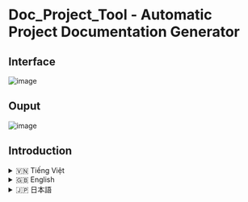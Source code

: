 # Doc_Project_Tool - Automatic Project Documentation Generator

## Interface
![image](https://github.com/user-attachments/assets/5ffbc36e-e9ed-4ed2-95c3-0aeaf7004421)

## Ouput
![image](https://github.com/user-attachments/assets/8d6b78e5-fdd1-4799-b298-067d09674266)

## Introduction
<details>
<summary>🇻🇳 Tiếng Việt</summary>

## 1. Giới thiệu

**Doc_Project_Tool** là một công cụ Python mạnh mẽ được thiết kế để tự động tạo ra tài liệu dự án một cách nhanh chóng và hiệu quả. Công cụ này quét qua cấu trúc thư mục của dự án, liệt kê các thư mục và tệp, đồng thời trích xuất nội dung của các tệp mã nguồn phổ biến (như Python, JavaScript, Java, HTML, CSS, Shell scripts, v.v.) để đưa vào tài liệu.

**Mục tiêu chính của Doc_Project_Tool là:**

- **Tiết kiệm thời gian:** Tự động hóa quá trình tạo tài liệu, loại bỏ công việc thủ công tốn thời gian.
- **Dễ sử dụng:** Giao diện người dùng đồ họa trực quan (GUI) giúp người dùng không cần có kiến thức lập trình sâu vẫn có thể sử dụng.
- **Linh hoạt:** Hỗ trợ cấu hình các thư mục và tệp loại trừ, định dạng đầu ra (TXT hoặc Markdown), giúp tùy chỉnh tài liệu theo nhu cầu.
- **Tài liệu chi tiết:** Tạo ra tài liệu rõ ràng, dễ đọc, giúp người khác nhanh chóng nắm bắt cấu trúc và nội dung dự án.

**Ai nên sử dụng Doc_Project_Tool?**

- **Lập trình viên:** Muốn nhanh chóng tạo tài liệu cho dự án cá nhân hoặc dự án nhóm để chia sẻ, lưu trữ, hoặc bàn giao.
- **Người quản lý dự án:** Cần tài liệu tổng quan về cấu trúc và các thành phần của dự án để theo dõi và quản lý dự án hiệu quả.
- **Sinh viên/Người học:**  Muốn tạo tài liệu cho các bài tập, đồ án, hoặc dự án học tập một cách chuyên nghiệp.

## 2. Tính năng

**Doc_Project_Tool** cung cấp các tính năng nổi bật sau:

- **Quét nhiều thư mục dự án:**  Hỗ trợ chọn nhiều thư mục dự án cùng lúc, cho phép tạo tài liệu cho các dự án lớn hoặc tổ hợp dự án.
- **Loại trừ thư mục con và tệp:** Cho phép người dùng chỉ định các thư mục con và tệp/phần mở rộng tệp cần loại trừ khỏi quá trình tạo tài liệu, giúp tập trung vào các thành phần quan trọng của dự án.
- **Hỗ trợ định dạng đầu ra TXT và Markdown:**
    - **TXT:** Định dạng văn bản thuần túy, dễ đọc trong mọi trình soạn thảo văn bản.
    - **Markdown (.md):** Định dạng phổ biến cho tài liệu, hỗ trợ định dạng văn bản (tiêu đề, danh sách, code block...), dễ dàng chuyển đổi sang HTML và các định dạng khác. Markdown rất thích hợp để đăng tải tài liệu lên các nền tảng như GitHub, GitLab, v.v.
- **Liệt kê cấu trúc thư mục rõ ràng:** Tài liệu được tạo ra thể hiện cấu trúc thư mục dự án một cách trực quan bằng cách sử dụng ký tự đồ họa ASCII (cho TXT) hoặc định dạng danh sách (cho Markdown), giúp dễ dàng hình dung cấu trúc dự án.
- **Trích xuất và hiển thị nội dung tệp mã nguồn:**  Đối với các tệp có phần mở rộng phổ biến như `.py`, `.js`, `.java`, `.cpp`, `.html`, `.css`, `.bat`, `.sh`, `.txt`, `.env`, công cụ sẽ trích xuất và hiển thị nội dung của chúng trong tài liệu (có syntax highlighting đơn giản bằng cách bao quanh code block bằng ```).
- **Xử lý lỗi và bỏ qua tệp/thư mục:**  Công cụ xử lý các lỗi như "Không tìm thấy tệp/thư mục" hoặc "Lỗi truy cập" một cách mềm dẻo và ghi lại thông tin về các lỗi và các tệp/thư mục bị bỏ qua trong tài liệu đầu ra, giúp người dùng biết được những vấn đề có thể xảy ra.
- **Chế độ Verbose (tùy chọn):** Khi bật chế độ Verbose, tài liệu sẽ hiển thị thêm thông tin chi tiết như số lượng tệp và thư mục đã xử lý.
- **Giao diện người dùng đồ họa (GUI) thân thiện:** Sử dụng thư viện `customtkinter` và `tkinter`, cung cấp giao diện trực quan, dễ sử dụng cho người dùng không chuyên về kỹ thuật.
- **Thông báo hoàn thành và Mở thư mục đầu ra:**  Sau khi tạo tài liệu thành công, công cụ hiển thị thông báo hoàn thành và cung cấp nút để mở nhanh chóng thư mục chứa tài liệu vừa tạo.

## 3. Cấu trúc Dự án

```
Doc_Project_Tool/
├── .git/             (Thư mục Git - không liệt kê khi tạo tài liệu)
├── .gitignore        (File chỉ định các tệp/thư mục Git bỏ qua)
├── Core/             (Thư mục chứa mã nguồn chính của công cụ)
│   ├── Tool.py       (File mã nguồn Python chính của công cụ)
├── moitruongao/     (Thư mục môi trường ảo Python - có thể liệt kê hoặc loại trừ)
├── run.bat           (File batch để chạy ứng dụng trên Windows)
```

- **`.git/`**: Thư mục Git chứa thông tin về lịch sử phiên bản của dự án. (Thường được loại trừ khỏi tài liệu).
- **`.gitignore`**: File văn bản liệt kê các file và thư mục mà Git sẽ bỏ qua, không theo dõi và không commit.
- **`Core/`**: Thư mục chứa mã nguồn Python chính của công cụ.
    - **`Tool.py`**: File Python chứa toàn bộ logic của công cụ, giao diện người dùng, và các chức năng tạo tài liệu.
- **`moitruongao/`**: Thư mục môi trường ảo Python. Thư mục này chứa các thư viện Python riêng biệt cho dự án này, giúp tránh xung đột phiên bản thư viện với các dự án khác. (Có thể được đưa vào tài liệu nếu bạn không loại trừ).
- **`run.bat`**: File batch script (trên Windows) giúp kích hoạt môi trường ảo và chạy file `Tool.py` một cách dễ dàng.

## 4. Cài đặt

### Điều kiện tiên quyết

Trước khi cài đặt và sử dụng **Doc_Project_Tool**, bạn cần đảm bảo rằng hệ thống của bạn đã cài đặt:

1. **Python:** Phiên bản Python 3.8 trở lên. Bạn có thể tải Python từ trang web chính thức: [https://www.python.org/downloads/](https://www.python.org/downloads/)

2. **pip:** (Thường được cài đặt cùng với Python) Pip là trình quản lý gói cho Python, dùng để cài đặt các thư viện cần thiết cho dự án.

### Các bước cài đặt

1. **Tải Dự án:** Clone hoặc tải xuống mã nguồn của dự án **Doc_Project_Tool** từ GitHub (hoặc nguồn cung cấp khác).

   ```bash
   git clone https://github.com/Rin1809/Doc_Project_Tool/
   cd Doc_Project_Tool
   ```

2. **Tạo Môi trường Ảo (khuyến khích):**  Sử dụng môi trường ảo giúp quản lý các thư viện Python cho từng dự án một cách độc lập. Trong thư mục dự án **Doc_Project_Tool**, chạy lệnh sau để tạo môi trường ảo có tên `moitruongao`:

   ```bash
   python -m venv moitruongao
   ```

3. **Kích hoạt Môi trường Ảo:**

   - **Trên Windows:** Chạy file `run.bat` trong thư mục dự án. File `run.bat` sẽ tự động kích hoạt môi trường ảo và chạy ứng dụng.

     Hoặc, bạn có thể kích hoạt thủ công bằng lệnh sau trong Command Prompt hoặc PowerShell:
     ```bash
     moitruongao\Scripts\activate.bat
     ```

   - **Trên macOS/Linux:** Chạy lệnh sau trong Terminal:
     ```bash
     source moitruongao/bin/activate
     ```

4. **Cài đặt Thư viện (nếu cần):** **Doc_Project_Tool** sử dụng các thư viện sau: `customtkinter`, `tkinter`, và `ttk`.  Các thư viện này đã được import trong file `Tool.py`, nhưng nếu bạn gặp lỗi thiếu thư viện khi chạy, hãy đảm bảo chúng đã được cài đặt trong môi trường ảo.

   Mở file `run.bat` bạn sẽ thấy dòng: `pip install -r requirements.txt`.  File `requirements.txt` (nếu có trong repository) sẽ liệt kê các thư viện cần thiết.

   Nếu file `requirements.txt` không có, bạn có thể tự cài đặt các thư viện (trong khi môi trường ảo đang được kích hoạt) bằng lệnh `pip install`:
   ```bash
   pip install customtkinter tkinter ttkbootstrap
   ```
   (Lưu ý: `ttkbootstrap` là một theme cho `tkinter`, không bắt buộc. `customtkinter` đã bao gồm nhiều theme đẹp, `ttkbootstrap` có thể không cần thiết.)

5. **Chạy Ứng dụng:**

   - **Trên Windows (khuyến khích):** Chạy file `run.bat`. File này sẽ kích hoạt môi trường ảo (nếu chưa) và sau đó chạy file `Core\Tool.py` để khởi động ứng dụng GUI.

   - **Chạy trực tiếp (mọi hệ điều hành sau khi kích hoạt môi trường ảo):**
     Di chuyển đến thư mục `Core/` và chạy lệnh:
     ```bash
     cd Core
     python Tool.py
     ```

     Hoặc, từ thư mục gốc dự án, chạy:
     ```bash
     python Core/Tool.py
     ```

     Giao diện đồ họa của **Doc_Project_Tool** sẽ hiện lên.

## 5. Cách Sử dụng

### Giao diện Người dùng Đồ họa (GUI)

Khi chạy file `Tool.py` hoặc `run.bat`, bạn sẽ thấy giao diện chính của **Doc_Project_Tool**:

Giao diện được chia thành các phần chính:

1. **Chọn Thư mục Dự án:**  Khu vực này cho phép bạn thêm và quản lý các thư mục dự án mà bạn muốn tạo tài liệu.
    - **Danh sách Thư mục Dự án:** Hiển thị danh sách các thư mục đã được chọn.
    - **Nút "Thêm":**  Mở hộp thoại chọn thư mục để thêm thư mục dự án vào danh sách.
    - **Nút "Xóa":** Xóa thư mục đang được chọn khỏi danh sách.

2. **Cài đặt Loại trừ:** Khu vực này dùng để cấu hình các loại trừ.
    - **Thư mục con loại trừ:** Một text box lớn để bạn nhập danh sách các tên thư mục con cần loại trừ (ví dụ: `__pycache__`, `venv`, `.git`). Mỗi tên thư mục con trên một dòng.
    - **Tệp loại trừ:**  Một text box lớn để nhập danh sách các phần mở rộng tệp hoặc tên tệp cần loại trừ (ví dụ: `.pyc`, `desktop.ini`, `.json`, `*.log`). Mỗi phần mở rộng hoặc tên tệp trên một dòng.
    - **Nút "Thêm mặc định":** Điền sẵn danh sách các thư mục con và tệp loại trừ mặc định (thường dùng).

3. **Cài đặt Đầu ra:**  Khu vực cấu hình thư mục đầu ra và tên file tài liệu.
    - **Thư mục Đầu ra:**
        - **Label "Thư mục đầu ra":** Nhãn cho trường thư mục đầu ra.
        - **Trường nhập đường dẫn:** Hiển thị đường dẫn thư mục đầu ra hiện tại (mặc định là thư mục hiện tại "."). Bạn có thể nhập trực tiếp đường dẫn hoặc sử dụng nút "Chọn...".
        - **Nút "Chọn...":** Mở hộp thoại chọn thư mục để chọn thư mục đầu ra.
    - **Tên tệp:**
        - **Label "Tên tệp":** Nhãn cho trường tên tệp.
        - **Trường nhập tên tệp cơ sở:**  Nhập tên tệp cơ sở (ví dụ: `tai_lieu_du_an`). Tên file cuối cùng sẽ có dạng `[tên_tệp_cơ_sở].txt` hoặc `[tên_tệp_cơ_sở].md`, có thể có thêm số thứ tự nếu file đã tồn tại.

4. **Định dạng Đầu ra:** Lựa chọn định dạng tài liệu đầu ra:
    - **Radio button "txt":**  Chọn định dạng văn bản thuần túy `.txt`.
    - **Radio button "Markdown":** Chọn định dạng Markdown `.md`.

5. **Tùy chọn & Thực thi:**
    - **Checkbox "Verbose":**  Bật chế độ verbose để hiển thị thêm thông tin chi tiết trong tài liệu đầu ra (số tệp, thư mục đã xử lý).
    - **Nút "Tạo Tài Liệu":** Nút chính để bắt đầu quá trình tạo tài liệu dự án. Nhấn nút này sau khi đã cấu hình xong các cài đặt.

6. **Hiển thị Đầu ra:**  Text box lớn ở cuối giao diện để hiển thị các thông báo trong quá trình tạo tài liệu, cũng như các thông báo lỗi, cảnh báo, và thông báo hoàn thành.

### Giải thích các Trường Nhập

- **Thư mục Dự án:** Chọn một hoặc nhiều thư mục gốc của dự án mà bạn muốn tạo tài liệu cấu trúc và nội dung.
- **Thư mục con loại trừ:** Liệt kê các thư mục con (nằm trong các thư mục dự án đã chọn) mà bạn muốn bỏ qua, không đưa vào tài liệu. Ví dụ: `__pycache__`, `node_modules`, `venv`, `.git`. Mỗi thư mục con trên một dòng.
- **Tệp loại trừ:**  Liệt kê các phần mở rộng tệp (ví dụ: `.pyc`, `.log`, `.tmp`) hoặc tên tệp cụ thể mà bạn muốn bỏ qua. Ví dụ: `.log`, `temp.txt`, `*.bak`.  Mỗi loại trừ trên một dòng.
- **Thư mục Đầu ra:**  Chọn thư mục mà bạn muốn lưu file tài liệu được tạo ra. Nếu bạn không chọn, file sẽ được lưu trong thư mục hiện tại của ứng dụng.
- **Tên tệp:**  Đặt tên cho file tài liệu đầu ra (ví dụ: `project_docs`). Tên file cuối cùng sẽ được thêm phần mở rộng `.txt` hoặc `.md` tùy theo định dạng bạn chọn, và có thể thêm số nếu file trùng tên đã tồn tại.
- **Định dạng:** Chọn giữa `.txt` (văn bản thuần túy) hoặc `.md` (Markdown) cho tài liệu đầu ra.
- **Verbose:**  Nếu đánh dấu vào checkbox "Verbose", tài liệu sẽ bao gồm thêm thông tin về số lượng file và thư mục đã được xử lý.

**Quy trình sử dụng:**

1. **Thêm Thư mục Dự án:** Nhấn nút "Thêm" để chọn một hoặc nhiều thư mục dự án. Các thư mục đã chọn sẽ hiển thị trong danh sách.
2. **Cấu hình Loại trừ (tùy chọn):**  Nhập các thư mục con và tệp cần loại trừ vào các text box tương ứng. Hoặc nhấn "Thêm mặc định" để sử dụng danh sách loại trừ phổ biến.
3. **Chọn Thư mục Đầu ra:** Chọn thư mục bạn muốn lưu tài liệu. Nếu bạn không thay đổi, file sẽ được lưu trong thư mục hiện tại của ứng dụng.
4. **Nhập Tên tệp:** Nhập tên cơ sở cho file tài liệu.
5. **Chọn Định dạng Đầu ra:** Chọn "txt" hoặc "Markdown".
6. **Chọn Verbose (tùy chọn):** Đánh dấu vào checkbox "Verbose" nếu muốn.
7. **Nhấn "Tạo Tài Liệu":**  Nhấn nút này để bắt đầu quá trình tạo tài liệu.
8. **Theo dõi Đầu ra:** Xem text box "Hiển thị Đầu ra" để theo dõi tiến trình, thông báo lỗi, và thông báo hoàn thành.
9. **Kiểm tra Tài liệu:** Sau khi hoàn thành, kiểm tra file tài liệu được tạo ra trong thư mục đầu ra bạn đã chọn. Nhấn nút "Đi tới thư mục" trong hộp thoại hoàn thành để mở thư mục chứa tài liệu.

## 6. Ví dụ Sử dụng

Để giúp bạn dễ dàng hình dung cách sử dụng **Doc_Project_Tool**, chúng ta sẽ xem xét một số ví dụ minh họa cụ thể:

### Ví dụ 1: Tạo tài liệu TXT cơ bản cho một dự án Python nhỏ

**Tình huống:** Bạn có một dự án Python đơn giản tên là `my_python_project` có cấu trúc như sau:

```
my_python_project/
├── main.py
├── utils/
│   ├── helper.py
└── requirements.txt
```

Bạn muốn tạo một tài liệu TXT đơn giản để xem cấu trúc dự án và nội dung các file code Python.

**Các bước thực hiện:**

1. **Khởi động Doc_Project_Tool:** Chạy file `run.bat` (Windows) hoặc `python Core/Tool.py` (macOS/Linux) để mở giao diện ứng dụng.

2. **Thêm Thư mục Dự án:**
   - Nhấn nút **"Thêm"** trong khu vực **"Chọn Thư mục Dự án"**.
   - Chọn thư mục `my_python_project` từ hộp thoại chọn thư mục và nhấn **"Chọn Thư mục"**.
   - Thư mục `my_python_project` sẽ xuất hiện trong danh sách **Thư mục Dự án**.

3. **Cài đặt Loại trừ:**  Để ví dụ đơn giản, chúng ta sẽ **không** loại trừ thư mục con hoặc tệp nào. Để trống các text box **"Thư mục con loại trừ"** và **"Tệp loại trừ"**.

4. **Cài đặt Đầu ra:**
   - **Thư mục Đầu ra:** Để mặc định (thường là thư mục hiện tại của ứng dụng).
   - **Tên tệp:** Nhập `tai_lieu_python_project` vào trường **"Tên tệp"**.

5. **Định dạng Đầu ra:** Chọn radio button **"txt"** để tạo tài liệu định dạng TXT.

6. **Tùy chọn Verbose:** Để ví dụ này đơn giản, **không đánh dấu** vào checkbox **"Verbose"**.

7. **Thực thi:** Nhấn nút **"Tạo Tài Liệu"**.

8. **Xem kết quả:** Sau khi quá trình tạo tài liệu hoàn tất (thông báo "Hoàn thành" hiện ra), mở thư mục đầu ra bạn đã chọn. Bạn sẽ thấy file `tai_lieu_python_project.txt`.

**Nội dung file `tai_lieu_python_project.txt` (ví dụ):**

```txt
Dự án: my_python_project - ...

my_python_project/
├── main.py
└── utils/
    └── helper.py


my_python_project/
**main.py**
```python
def main():
    print("Xin chào từ my_python_project!")
    # Gọi hàm helper từ module utils
    from utils import helper
    helper.say_hello("Người dùng")

if __name__ == "__main__":
    main()
```

```
**utils\helper.py**
```python
def say_hello(name):
    print(f"Xin chào, {name} từ module helper!")
```


**Giải thích:**

- Tài liệu TXT đã được tạo thành công trong thư mục đầu ra.
- Cấu trúc thư mục `my_python_project` được liệt kê rõ ràng.
- Nội dung của các file Python (`main.py`, `utils\helper.py`) đã được trích xuất và hiển thị bên dưới, được bao quanh bởi ``` để đánh dấu code block.

---

### Ví dụ 2: Tạo tài liệu Markdown cho dự án Web và loại trừ thư mục môi trường ảo

**Tình huống:** Bạn có một dự án web front-end sử dụng HTML, CSS, JavaScript và có thư mục môi trường ảo `venv` mà bạn muốn loại trừ khỏi tài liệu. Cấu trúc dự án có thể như sau:

```
my_web_project/
├── index.html
├── css/
│   └── styles.css
├── js/
│   └── script.js
├── img/
│   └── logo.png   (Chúng ta sẽ loại trừ file ảnh này)
└── venv/          (Thư mục môi trường ảo cần loại trừ)
```

Bạn muốn tạo tài liệu Markdown, loại trừ thư mục `venv` và file ảnh `logo.png`.

**Các bước thực hiện:**

1. **Khởi động Doc_Project_Tool.**

2. **Thêm Thư mục Dự án:** Thêm thư mục `my_web_project` vào danh sách dự án như trong Ví dụ 1.

3. **Cài đặt Loại trừ:**
   - **Thư mục con loại trừ:** Trong text box **"Thư mục con loại trừ"**, nhập `venv`.
   - **Tệp loại trừ:** Trong text box **"Tệp loại trừ"**, nhập `logo.png`.

4. **Cài đặt Đầu ra:**
   - **Thư mục Đầu ra:** Chọn thư mục mong muốn, ví dụ: thư mục Desktop.
   - **Tên tệp:** Nhập `tai_lieu_web_project` vào trường **"Tên tệp"**.

5. **Định dạng Đầu ra:** Chọn radio button **"Markdown"** để tạo tài liệu định dạng Markdown.

6. **Tùy chọn Verbose:** **Có thể đánh dấu** vào checkbox **"Verbose"** nếu bạn muốn xem thông tin chi tiết về quá trình xử lý.

7. **Thực thi:** Nhấn nút **"Tạo Tài Liệu"**.

8. **Xem kết quả:** Sau khi hoàn tất, mở thư mục Desktop (hoặc thư mục đầu ra đã chọn). Bạn sẽ thấy file `tai_lieu_web_project.md`.

**Một phần nội dung file `tai_lieu_web_project.md` (ví dụ):**

```markdown
# Dự án: my_web_project - ...

my_web_project/
├── index.html
├── css/
│   └── styles.css
├── js/
│   └── script.js
├── img/
└── venv/          (Không liệt kê)


### [Xử lý file]
✅ my_web_project/index.html

- 📁 Thư mục đã quét: 2
- 📄 Tệp đã quét: 3
- 📂 Thư mục bỏ qua:
    └──venv
- 📄 Tệp bỏ qua:
    └── img\logo.png

**index.html**

```html
<!DOCTYPE html>
<html lang="en">
<head>
    <meta charset="UTF-8">
    <title>Trang Web của Tôi</title>
    <link rel="stylesheet" href="css/styles.css">
</head>
<body>
    <h1>Chào mừng đến với Trang Web của Tôi!</h1>
    <img src="img/logo.png" alt="Logo">
    <script src="js/script.js"></script>
</body>
</html>


**css\styles.css**

```css
body {
    font-family: sans-serif;
}
h1 {
    color: blue;
}


**js\script.js**

```javascript
console.log("Trang web đã được tải!");

```

**Giải thích:**

- Tài liệu Markdown đã được tạo thành công.
- Cấu trúc thư mục hiển thị dưới dạng danh sách Markdown.
- Thư mục `venv/` và file `img/logo.png` đã được loại trừ và được ghi rõ trong phần "Thư mục bỏ qua" và "Tệp bỏ qua" ở cuối tài liệu.
- Nội dung của các file HTML, CSS, JavaScript đã được trích xuất và hiển thị trong Markdown code blocks (```markdown).

---

### Khám phá thêm

Thử nghiệm với các cài đặt khác nhau như bật chế độ **"Verbose"**, thêm nhiều thư mục dự án, và tùy chỉnh danh sách loại trừ để khám phá toàn bộ khả năng của **Doc_Project_Tool**.

Chúc bạn tạo tài liệu dự án thành công!

## 7. Cấu hình Nâng cao

### File loại trừ mặc định

**Doc_Project_Tool** đã cài đặt sẵn một số thư mục con và phần mở rộng tệp loại trừ mặc định, được coi là phổ biến và thường không cần thiết trong tài liệu dự án, ví dụ:

**Thư mục con loại trừ mặc định:**
```
__pycache__
moitruongao
venv
.git
.vscode
bieutuong
memory
node_modules
uploads
chats
```

**Tệp loại trừ mặc định:**
```
.pyc
desktop.ini
.json
.txt
.rar
requirements.txt
ex.json
.jpg
.mp3
```

Bạn có thể tùy chỉnh danh sách này bằng cách chỉnh sửa trực tiếp trong các text box "Thư mục con loại trừ" và "Tệp loại trừ" trong giao diện GUI.  Nút "Thêm mặc định" sẽ giúp bạn nhanh chóng khôi phục lại danh sách loại trừ mặc định nếu bạn muốn.

### Định dạng Đầu ra

**Doc_Project_Tool** hỗ trợ hai định dạng đầu ra chính: **TXT** và **Markdown**.

- **TXT (.txt):** Tạo file văn bản thuần túy, dễ đọc bằng bất kỳ trình soạn thảo văn bản nào. Cấu trúc thư mục được biểu diễn bằng ký tự ASCII. Nội dung file code được bao quanh bởi ``` để đánh dấu code block (nhưng không có syntax highlighting). Phù hợp để đọc nhanh hoặc in ra.

- **Markdown (.md):** Tạo file Markdown, một định dạng rất phổ biến cho tài liệu kỹ thuật. Markdown cho phép định dạng văn bản phong phú hơn (tiêu đề, danh sách, code block, ...) và dễ dàng chuyển đổi sang HTML. Cấu trúc thư mục được biểu diễn bằng danh sách Markdown. Nội dung file code được bao quanh bởi ```markdown để tạo code block Markdown. Định dạng Markdown rất thích hợp để xem trực tuyến trên GitHub, GitLab, hoặc sử dụng với các công cụ tạo tài liệu tĩnh (static site generators).

Bạn có thể chọn định dạng đầu ra phù hợp với nhu cầu sử dụng của mình trước khi tạo tài liệu.

</details>

<details>
<summary>🇬🇧 English</summary>

## 1. Introduction

**Doc_Project_Tool** is a powerful Python tool designed to automatically generate project documentation quickly and efficiently. It scans through the project's directory structure, lists directories and files, and extracts the content of common source code files (such as Python, JavaScript, Java, HTML, CSS, Shell scripts, etc.) for inclusion in the documentation.

**The main goals of Doc_Project_Tool are:**

- **Save Time:** Automate the documentation process, eliminating time-consuming manual work.
- **Easy to Use:** An intuitive Graphical User Interface (GUI) makes it accessible to users without deep programming knowledge.
- **Flexible:** Supports configuration of excluded directories and files, and output formats (TXT or Markdown), allowing customization to meet specific needs.
- **Detailed Documentation:** Generates clear, easy-to-read documentation, helping others quickly understand project structure and content.

**Who should use Doc_Project_Tool?**

- **Programmers:** Who want to quickly create documentation for personal or team projects for sharing, archiving, or handover.
- **Project Managers:** Who need an overview of project structure and components for effective project tracking and management.
- **Students/Learners:** Who want to create professional-looking documentation for assignments, projects, or learning exercises.

## 2. Features

**Doc_Project_Tool** offers the following key features:

- **Scan Multiple Project Directories:** Supports selecting multiple project directories at once, allowing documentation generation for large or combined projects.
- **Exclude Subdirectories and Files:** Allows users to specify subdirectories and file extensions/names to exclude from documentation generation, focusing on essential project components.
- **TXT and Markdown Output Formats Supported:**
    - **TXT:** Plain text format, easily readable in any text editor.
    - **Markdown (.md):** Popular documentation format, supports text formatting (headings, lists, code blocks...), and easily convertible to HTML and other formats. Markdown is well-suited for online documentation platforms like GitHub, GitLab, etc.
- **Clear Directory Structure Listing:** Generated documentation visually represents the project's directory structure using ASCII art characters (for TXT) or list formatting (for Markdown), providing an easy-to-grasp project overview.
- **Source Code File Content Extraction and Display:** For files with common extensions like `.py`, `.js`, `.java`, `.cpp`, `.html`, `.css`, `.bat`, `.sh`, `.txt`, `.env`, the tool extracts and displays their content in the documentation (with basic syntax highlighting by enclosing code blocks in ```).
- **Error Handling and File/Directory Skipping:** The tool gracefully handles errors like "File/directory not found" or "Permission denied," and records information about errors and skipped files/directories in the output documentation, informing users of potential issues.
- **Verbose Mode (Optional):** When Verbose mode is enabled, the documentation includes detailed information such as the number of files and directories processed.
- **User-Friendly Graphical User Interface (GUI):** Uses `customtkinter` and `tkinter` libraries to provide an intuitive, easy-to-use interface for non-technical users.
- **Completion Notification and Output Directory Opening:** Upon successful documentation generation, the tool displays a completion message and provides a button to quickly open the directory containing the generated documentation.

## 3. Project Structure

```
Doc_Project_Tool/
├── .git/             (Git Directory - not listed in documentation)
├── .gitignore        (File specifying files/directories Git should ignore)
├── Core/             (Directory containing the core source code of the tool)
│   ├── Tool.py       (Main Python source code file of the tool)
├── moitruongao/     (Python virtual environment directory - can be listed or excluded)
├── run.bat           (Batch file to run the application on Windows)
```

- **`.git/`**: Git directory containing version history. (Usually excluded from documentation).
- **`.gitignore`**: Text file listing files and directories Git should ignore from tracking and committing.
- **`Core/`**: Directory containing the main Python source code of the tool.
    - **`Tool.py`**: Python file containing the tool's entire logic, user interface, and documentation generation functionalities.
- **`moitruongao/`**: Python virtual environment directory. This directory contains isolated Python libraries for this project, avoiding version conflicts with other projects. (Can be included in documentation if not excluded).
- **`run.bat`**: Batch script (on Windows) to easily activate the virtual environment and run `Tool.py`.

## 4. Installation

### Prerequisites

Before installing and using **Doc_Project_Tool**, ensure your system has the following installed:

1. **Python:** Python version 3.8 or later. You can download Python from the official website: [https://www.python.org/downloads/](https://www.python.org/downloads/)

2. **pip:** (Usually installed with Python) Pip is a package manager for Python, used to install necessary libraries for the project.

### Installation Steps

1. **Download Project:** Clone or download the source code of the **Doc_Project_Tool** project from GitHub (or other source).

   ```bash
   git clone https://github.com/Rin1809/Doc_Project_Tool/
   cd Doc_Project_Tool
   ```

2. **Create Virtual Environment (Recommended):** Using a virtual environment helps manage Python libraries for each project independently. In the **Doc_Project_Tool** project directory, run the following command to create a virtual environment named `moitruongao`:

   ```bash
   python -m venv moitruongao
   ```

3. **Activate Virtual Environment:**

   - **On Windows:** Run the `run.bat` file in the project directory. `run.bat` will automatically activate the virtual environment and run the application.

     Alternatively, you can manually activate it using the following command in Command Prompt or PowerShell:
     ```bash
     moitruongao\Scripts\activate.bat
     ```

   - **On macOS/Linux:** Run the following command in the Terminal:
     ```bash
     source moitruongao/bin/activate
     ```

4. **Install Libraries (If Necessary):** **Doc_Project_Tool** uses the following libraries: `customtkinter`, `tkinter`, and `ttk`. These libraries are imported in `Tool.py`, but if you encounter library missing errors, ensure they are installed in the virtual environment.

   Open `run.bat`, and you'll find the line: `pip install -r requirements.txt`. The `requirements.txt` file (if available in the repository) lists the necessary libraries.

   If `requirements.txt` is not present, you can install the libraries manually (while the virtual environment is activated) using the `pip install` command:
   ```bash
   pip install customtkinter tkinter ttkbootstrap
   ```
   (Note: `ttkbootstrap` is a theme for `tkinter`, optional. `customtkinter` already includes beautiful themes; `ttkbootstrap` may not be necessary.)

5. **Run Application:**

   - **On Windows (Recommended):** Run the `run.bat` file. This file will activate the virtual environment (if not already active) and then run `Core\Tool.py` to start the GUI application.

   - **Run Directly (Any OS after activating virtual environment):**
     Navigate to the `Core/` directory and run the command:
     ```bash
     cd Core
     python Tool.py
     ```

     Or, from the project root directory, run:
     ```bash
     python Core/Tool.py
     ```

     The graphical interface of **Doc_Project_Tool** will appear.

## 5. How to Use

### Graphical User Interface (GUI)

When you run `Tool.py` or `run.bat`, you will see the main interface of **Doc_Project_Tool**:

The interface is divided into main sections:

1. **Select Project Directory:** This area allows you to add and manage the project directories for which you want to generate documentation.
    - **Project Directories List:** Displays the list of selected project directories.
    - **"Add" Button:** Opens a directory selection dialog to add a project directory to the list.
    - **"Remove" Button:** Removes the currently selected directory from the list.

2. **Exclusion Settings:** This area is used to configure exclusions.
    - **Excluded Subdirectories:** A large textbox where you can enter a list of subdirectory names to exclude (e.g., `__pycache__`, `venv`, `.git`). Each subdirectory name on a new line.
    - **Excluded Files:** A large textbox to enter a list of file extensions or filenames to exclude (e.g., `.pyc`, `desktop.ini`, `.json`, `*.log`). Each extension or filename on a new line.
    - **"Add Defaults" Button:** Fills in a pre-defined list of commonly used excluded subdirectories and files.

3. **Output Settings:** Area for configuring the output directory and documentation filename.
    - **Output Directory:**
        - **"Output Directory" Label:** Label for the output directory field.
        - **Path Entry Field:** Displays the current output directory path (default is the current directory "."). You can directly enter a path or use the "Browse..." button.
        - **"Browse..." Button:** Opens a directory selection dialog to choose the output directory.
    - **Filename:**
        - **"Filename" Label:** Label for the filename field.
        - **Base Filename Entry Field:** Enter the base filename (e.g., `project_documentation`). The final filename will be `[base_filename].txt` or `[base_filename].md`, potentially with a numeric suffix if a file with the same name already exists.

4. **Output Format:** Select the output documentation format:
    - **"txt" Radio Button:** Selects plain text `.txt` format.
    - **"Markdown" Radio Button:** Selects Markdown `.md` format.

5. **Options & Execution:**
    - **"Verbose" Checkbox:** Enables verbose mode to include more detailed information in the output documentation (number of files, directories processed).
    - **"Generate Documentation" Button:** The main button to start the project documentation generation process. Click this button after configuring all settings.

6. **Output Display:** A large textbox at the bottom of the interface to display messages during documentation generation, including error messages, warnings, and completion notifications.

### Input Field Explanations

- **Project Directories:** Select one or more root directories of the projects for which you want to document structure and content.
- **Excluded Subdirectories:** List subdirectory names (within the selected project directories) that you want to skip and not include in the documentation. Example: `__pycache__`, `node_modules`, `venv`, `.git`. Each subdirectory name on a new line.
- **Excluded Files:** List file extensions (e.g., `.pyc`, `.log`, `.tmp`) or specific filenames you want to skip. Example: `.log`, `temp.txt`, `*.bak`. Each exclusion on a new line.
- **Output Directory:** Choose the directory where you want to save the generated documentation file. If you don't choose, the file will be saved in the application's current directory.
- **Filename:** Set a name for the output documentation file (e.g., `project_docs`). The actual filename will have the extension `.txt` or `.md` depending on the format you choose, and may have a number appended if a filename already exists.
- **Format:** Choose between `.txt` (plain text) or `.md` (Markdown) for the output documentation.
- **Verbose:** If you check the "Verbose" checkbox, the documentation will include extra information about the number of files and directories processed.

**Usage Procedure:**

1. **Add Project Directories:** Click the "Add" button to select one or more project directories. Selected directories will appear in the list.
2. **Configure Exclusions (Optional):** Enter subdirectories and files to exclude in the corresponding text boxes. Or click "Add Defaults" to use the common exclusion list.
3. **Choose Output Directory:** Select the directory where you want to save the documentation. If you don't change it, the file will be saved in the application's current directory.
4. **Enter Filename:** Enter a base name for the documentation file.
5. **Choose Output Format:** Select "txt" or "Markdown".
6. **Select Verbose (Optional):** Check the "Verbose" checkbox if desired.
7. **Click "Generate Documentation":** Click this button to start the documentation generation process.
8. **Monitor Output:** Watch the "Output Display" textbox to monitor progress, error messages, and completion notifications.
9. **Check Documentation:** After completion, check the documentation file generated in the output directory you selected. Click "Go to Folder" in the completion dialog to open the directory containing the documentation.

## 6. Usage Examples

To help you visualize how to use **Doc_Project_Tool**, let's look at some specific usage examples:

### Example 1: Generate Basic TXT Documentation for a Small Python Project

**Scenario:** You have a simple Python project named `my_python_project` with the following structure:

```
my_python_project/
├── main.py
├── utils/
│   ├── helper.py
└── requirements.txt
```

You want to generate basic TXT documentation to view the project structure and the content of the Python code files.

**Steps to Follow:**

1. **Launch Doc_Project_Tool:** Run `run.bat` (Windows) or `python Core/Tool.py` (macOS/Linux) to open the application interface.

2. **Add Project Directory:**
   - Click the **"Add"** button in the **"Select Project Directory"** area.
   - Select the `my_python_project` directory from the directory selection dialog and click **"Select Folder"**.
   - The `my_python_project` directory will appear in the **Project Directories** list.

3. **Exclusion Settings:** For this simple example, we will **not** exclude any subdirectories or files. Leave the **"Excluded Subdirectories"** and **"Excluded Files"** textboxes empty.

4. **Output Settings:**
   - **Output Directory:** Leave it as default (usually the application's current directory).
   - **Filename:** Enter `python_project_docs` in the **"Filename"** field.

5. **Output Format:** Select the **"txt"** radio button to generate TXT format documentation.

6. **Verbose Option:** For this simple example, **do not check** the **"Verbose"** checkbox.

7. **Execute:** Click the **"Generate Documentation"** button.

8. **View Results:** After the documentation generation is complete (the "Completion" message appears), open the output directory you selected. You will see the file `python_project_docs.txt`.

**Content of `python_project_docs.txt` (Example):**

```txt
Project: my_python_project - ...

my_python_project/
├── main.py
└── utils/
    └── helper.py


my_python_project/
**main.py**
```python
def main():
    print("Hello from my_python_project!")
    # Call helper function from utils module
    from utils import helper
    helper.say_hello("User")

if __name__ == "__main__":
    main()
```

```
**utils\helper.py**
```python
def say_hello(name):
    print(f"Hello, {name} from helper module!")
```


**Explanation:**

- The TXT documentation file was successfully created in the output directory.
- The `my_python_project` directory structure is listed clearly.
- The content of Python files (`main.py`, `utils\helper.py`) has been extracted and displayed below, enclosed in ``` to mark code blocks.

---

### Example 2: Generate Markdown Documentation for a Web Project and Exclude a Virtual Environment Directory

**Scenario:** You have a front-end web project using HTML, CSS, JavaScript, and a virtual environment directory `venv` that you want to exclude from documentation. The project structure might be:

```
my_web_project/
├── index.html
├── css/
│   └── styles.css
├── js/
│   └── script.js
├── img/
│   └── logo.png   (We will exclude this image file)
└── venv/          (Virtual environment directory to exclude)
```

You want to generate Markdown documentation, exclude the `venv` directory, and exclude the image file `logo.png`.

**Steps to Follow:**

1. **Launch Doc_Project_Tool.**

2. **Add Project Directory:** Add the `my_web_project` directory to the project list as in Example 1.

3. **Exclusion Settings:**
   - **Excluded Subdirectories:** In the **"Excluded Subdirectories"** textbox, enter `venv`.
   - **Excluded Files:** In the **"Excluded Files"** textbox, enter `logo.png`.

4. **Output Settings:**
   - **Output Directory:** Choose the desired directory, e.g., the Desktop.
   - **Filename:** Enter `web_project_docs` in the **"Filename"** field.

5. **Output Format:** Select the **"Markdown"** radio button to generate Markdown format documentation.

6. **Verbose Option:** **You can check** the **"Verbose"** checkbox if you want to see detailed processing information.

7. **Execute:** Click the **"Generate Documentation"** button.

8. **View Results:** After completion, open the Desktop (or the output directory you chose). You will see the file `web_project_docs.md`.

**Partial Content of `web_project_docs.md` (Example):**

```markdown
# Project: my_web_project - ...

my_web_project/
├── index.html
├── css/
│   └── styles.css
├── js/
│   └── script.js
├── img/
└── venv/          (Not listed)


### [File processing]
✅ my_web_project/index.html

- 📁 Directories scanned: 2
- 📄 Files scanned: 3
- 📂 Directories skipped:
    └──venv
- 📄 Files skipped:
    └── img\logo.png

**index.html**

```html
<!DOCTYPE html>
<html lang="en">
<head>
    <meta charset="UTF-8">
    <title>My Web Page</title>
    <link rel="stylesheet" href="css/styles.css">
</head>
<body>
    <h1>Welcome to My Web Page!</h1>
    <img src="img/logo.png" alt="Logo">
    <script src="js/script.js"></script>
</body>
</html>
```

**css\styles.css**

```css
body {
    font-family: sans-serif;
}
h1 {
    color: blue;
}
```

**js\script.js**

```javascript
console.log("Web page loaded!");
```

**Explanation:**

- The Markdown documentation file was successfully created.
- The directory structure is shown as a Markdown list.
- The `venv/` directory and `img/logo.png` file have been excluded and are noted in the "Directories skipped" and "Files skipped" sections at the end of the documentation.
- The content of HTML, CSS, and JavaScript files has been extracted and displayed within Markdown code blocks (```markdown).

---

### Explore More

Experiment with different settings, such as enabling **"Verbose"** mode, adding multiple project directories, and customizing exclusion lists to explore the full capabilities of **Doc_Project_Tool**.

Happy project documenting!

## 7. Advanced Configuration

### Default Exclusion Files

**Doc_Project_Tool** comes pre-configured with some default excluded subdirectories and file extensions, considered common and often unnecessary in project documentation, for example:

**Default Excluded Subdirectories:**
```
__pycache__
moitruongao
venv
.git
.vscode
bieutuong
memory
node_modules
uploads
chats
```

**Default Excluded Files:**
```
.pyc
desktop.ini
.json
.txt
.rar
requirements.txt
ex.json
.jpg
.mp3
```

You can customize this list by directly editing the "Excluded Subdirectories" and "Excluded Files" text boxes in the GUI. The "Add Defaults" button helps you quickly restore the default exclusion list if needed.

### Output Formats

**Doc_Project_Tool** supports two main output formats: **TXT** and **Markdown**.

- **TXT (.txt):** Creates a plain text file, easily readable in any text editor. Directory structure is represented with ASCII art characters. Code file content is enclosed in ``` to mark code blocks (but with no syntax highlighting). Suitable for quick reading or printing.

- **Markdown (.md):** Creates a Markdown file, a very popular format for technical documentation. Markdown allows for richer text formatting (headings, lists, code blocks, ...) and is easily convertible to HTML. Directory structure is represented with Markdown lists. Code file content is enclosed in ```markdown to create Markdown code blocks. The Markdown format is highly suitable for viewing online on platforms like GitHub, GitLab, or using with static site generators.

You can choose the output format that best suits your usage needs before generating the documentation.

</details>

<details>
<summary>🇯🇵 日本語</summary>

## 1. はじめに

**Doc_Project_Tool** は、プロジェクトのドキュメントを迅速かつ効率的に自動生成するために設計された強力なPythonツールです。プロジェクトのディレクトリ構造をスキャンし、ディレクトリとファイルをリストアップし、一般的なソースコードファイル（Python、JavaScript、Java、HTML、CSS、シェルスクリプトなど）のコンテンツをドキュメントに含めるために抽出します。

**Doc_Project_Toolの主な目的:**

- **時間の節約:** ドキュメント作成プロセスを自動化し、時間のかかる手作業を排除します。
- **使いやすさ:** 直感的なGUI（グラフィカルユーザーインターフェース）により、深いプログラミング知識を持たないユーザーでもアクセス可能。
- **柔軟性:** 除外するディレクトリとファイル、および出力形式（TXTまたはMarkdown）の構成をサポートし、特定のニーズに合わせてカスタマイズできます。
- **詳細なドキュメント:** 明確で読みやすいドキュメントを生成し、他の人がプロジェクトの構造とコンテンツを迅速に理解できるようにします。

**誰がDoc_Project_Toolを使用すべきか？**

- **プログラマー:** 個人またはチームプロジェクトのドキュメントを迅速に作成し、共有、アーカイブ、または引き継ぎたい場合。
- **プロジェクトマネージャー:** 効果的なプロジェクト追跡および管理のために、プロジェクト構造とコンポーネントの概要が必要な場合。
- **学生/学習者:** 課題、プロジェクト、または学習活動のためのプロフェッショナルなドキュメントを作成したい場合。

## 2. 機能

**Doc_Project_Tool** は、以下の主な機能を提供します。

- **複数のプロジェクトディレクトリのスキャン:** 複数のプロジェクトディレクトリの同時選択をサポートし、大規模または結合されたプロジェクトのドキュメント生成を可能にします。
- **サブディレクトリとファイルの除外:** ドキュメント生成から除外するサブディレクトリとファイル拡張子/名を指定でき、重要なプロジェクトコンポーネントに焦点を当てることができます。
- **TXTおよびMarkdown出力形式のサポート:**
    - **TXT:** プレーンテキスト形式で、どのテキストエディターでも簡単に読めます。
    - **Markdown（.md）:** 人気のあるドキュメント形式で、テキストフォーマット（見出し、リスト、コードブロックなど）をサポートし、HTMLおよびその他の形式に簡単に変換できます。Markdownは、GitHub、GitLabなどのオンラインドキュメントプラットフォームに最適です。
- **明確なディレクトリ構造リストの表示:** 生成されたドキュメントは、ASCIIアート文字（TXT用）またはリスト形式（Markdown用）を使用してプロジェクトのディレクトリ構造を視覚的に表し、プロジェクトの概要を把握しやすくします。
- **ソースコードファイルのコンテンツの抽出と表示:** `.py`、`.js`、`.java`、`.cpp`、`.html`、`.css`、`.bat`、`.sh`、`.txt`、`.env`などの一般的な拡張子のファイルの場合、ツールはドキュメント内でコンテンツを抽出して表示します（コードブロックを ``` で囲むことで基本的なシンタックスハイライト表示）。
- **エラー処理とファイル/ディレクトリのスキップ:** ツールは「ファイル/ディレクトリが見つかりません」や「アクセス拒否」などのエラーを適切に処理し、エラーとスキップされたファイル/ディレクトリに関する情報を出力ドキュメントに記録し、ユーザーに潜在的な問題を知らせます。
- **詳細モード（オプション）:** 詳細モードを有効にすると、ドキュメントには、処理されたファイルとディレクトリの数などの詳細情報が含まれます。
- **ユーザーフレンドリーなGUI（グラフィカルユーザーインターフェース）:** `customtkinter` および `tkinter` ライブラリを使用して、技術者でないユーザーにも直感的で使いやすいインターフェースを提供します。
- **完了通知と出力ディレクトリのオープン:** ドキュメント生成の成功時に、ツールは完了メッセージを表示し、生成されたドキュメントを含むディレクトリをすばやく開くためのボタンを提供します。

## 3. プロジェクト構造

```
Doc_Project_Tool/
├── .git/             (Gitディレクトリ - ドキュメントにリストされていません)
├── .gitignore        (Gitが無視するファイル/ディレクトリを指定するファイル)
├── Core/             (ツールのコアソースコードを含むディレクトリ)
│   ├── Tool.py       (ツールのメインPythonソースコードファイル)
├── moitruongao/     (Python仮想環境ディレクトリ - リストするか除外するかを選択可能)
├── run.bat           (Windowsでアプリケーションを実行するバッチファイル)
```

- **`.git/`**: バージョン履歴を含むGitディレクトリ。（通常、ドキュメントから除外されます）。
- **`.gitignore`**: Gitが追跡とコミットから無視するファイルとディレクトリをリストしたテキストファイル。
- **`Core/`**: ツールのメインPythonソースコードを含むディレクトリ。
    - **`Tool.py`**: ツールのロジック全体、ユーザーインターフェース、およびドキュメント生成機能を包含するPythonファイル。
- **`moitruongao/`**: Python仮想環境ディレクトリ。このディレクトリには、このプロジェクト用に隔離されたPythonライブラリが含まれており、他のプロジェクトとのバージョン競合を回避します。（除外されていない場合はドキュメントに含めることができます）。
- **`run.bat`**: 仮想環境をアクティブにして `Tool.py` を簡単に実行するためのバッチスクリプト（Windows）。

## 4. インストール

### 前提条件

**Doc_Project_Tool** をインストールして使用する前に、システムに以下がインストールされていることを確認してください。

1. **Python:** Pythonバージョン3.8以降。Python公式サイトからダウンロードできます。[https://www.python.org/downloads/](https://www.python.org/downloads/)

2. **pip:** （通常Pythonと一緒にインストールされます）PipはPythonのパッケージマネージャーであり、プロジェクトに必要なライブラリをインストールするために使用されます。

### インストール手順

1. **プロジェクトのダウンロード:** GitHub（または他のソース）から **Doc_Project_Tool** プロジェクトのソースコードをクローンまたはダウンロードします。

   ```bash
   git clone https://github.com/Rin1809/Doc_Project_Tool/
   cd Doc_Project_Tool
   ```

2. **仮想環境の作成（推奨）:** 仮想環境を使用すると、各プロジェクトのPythonライブラリを独立して管理できます。**Doc_Project_Tool** プロジェクトディレクトリで、次のコマンドを実行して `moitruongao` という名前の仮想環境を作成します。

   ```bash
   python -m venv moitruongao
   ```

3. **仮想環境のアクティブ化:**

   - **Windowsの場合:** プロジェクトディレクトリにある `run.bat` ファイルを実行します。 `run.bat` は仮想環境を自動的にアクティブ化し、アプリケーションを実行します。

     または、コマンドプロンプトまたはPowerShellで次のコマンドを使用して手動でアクティブ化することもできます。
     ```bash
     moitruongao\Scripts\activate.bat
     ```

   - **macOS/Linuxの場合:** ターミナルで次のコマンドを実行します。
     ```bash
     source moitruongao/bin/activate
     ```

4. **ライブラリのインストール（必要な場合）:** **Doc_Project_Tool** は、次のライブラリを使用します。`customtkinter`、`tkinter`、および `ttk`。これらのライブラリは `Tool.py` にインポートされていますが、ライブラリが見つからないエラーが発生した場合は、仮想環境にインストールされていることを確認してください。

   `run.bat` を開くと、`pip install -r requirements.txt` という行があります。 `requirements.txt` ファイル（リポジトリで利用可能な場合）には、必要なライブラリがリストされています。

   `requirements.txt` が存在しない場合は、仮想環境がアクティブになっている間に `pip install` コマンドを使用してライブラリを手動でインストールできます。
   ```bash
   pip install customtkinter tkinter ttkbootstrap
   ```
   （注：`ttkbootstrap` は `tkinter` のテーマであり、オプションです。`customtkinter` にはすでに美しいテーマが含まれており、`ttkbootstrap` は必要ない場合があります。）

5. **アプリケーションの実行:**

   - **Windowsの場合（推奨）:** `run.bat` ファイルを実行します。このファイルは仮想環境をアクティブ化し（まだアクティブ化されていない場合）、次に `Core\Tool.py` を実行してGUIアプリケーションを起動します。

   - **直接実行（仮想環境をアクティブ化した後、任意のOS）:**
     `Core/` ディレクトリに移動し、次のコマンドを実行します。
     ```bash
     cd Core
     python Tool.py
     ```

     または、プロジェクトのルートディレクトリから、次を実行します。
     ```bash
     python Core/Tool.py
     ```

     **Doc_Project_Tool** のグラフィカルインターフェースが表示されます。

## 5. 使用方法

### GUI（グラフィカルユーザーインターフェース）

`Tool.py` または `run.bat` を実行すると、**Doc_Project_Tool** のメインインターフェースが表示されます。

インターフェースは、主に次のセクションに分かれています。

1. **プロジェクトディレクトリの選択:** この領域では、ドキュメントを生成するプロジェクトディレクトリを追加および管理できます。
    - **プロジェクトディレクトリリスト:** 選択されたプロジェクトディレクトリのリストを表示します。
    - **[追加]ボタン:** プロジェクトディレクトリをリストに追加するためのディレクトリ選択ダイアログを開きます。
    - **[削除]ボタン:** 現在選択されているディレクトリをリストから削除します。

2. **除外設定:** この領域は、除外を構成するために使用されます。
    - **除外するサブディレクトリ:** 除外するサブディレクトリ名のリストを入力できる大きなテキストボックス（例：`__pycache__`、`venv`、`.git`）。各サブディレクトリ名を新しい行に入力します。
    - **除外するファイル:** 除外するファイル拡張子またはファイル名のリストを入力できる大きなテキストボックス（例：`.pyc`、`desktop.ini`、`.json`、`*.log`）。各拡張子またはファイル名を新しい行に入力します。
    - **[デフォルトを追加]ボタン:** 一般的に使用される除外するサブディレクトリとファイルの事前定義されたリストを挿入します。

3. **出力設定:** 出力ディレクトリとドキュメントファイル名を構成する領域。
    - **出力ディレクトリ:**
        - **[出力ディレクトリ]ラベル:** 出力ディレクトリフィールドのラベル。
        - **パス入力フィールド:** 現在の出力ディレクトリパス（デフォルトは現在のディレクトリ「。」）を表示します。パスを直接入力するか、[参照...]ボタンを使用できます。
        - **[参照...]ボタン:** 出力ディレクトリを選択するためのディレクトリ選択ダイアログを開きます。
    - **ファイル名:**
        - **[ファイル名]ラベル:** ファイル名フィールドのラベル。
        - **基本ファイル名入力フィールド:** 基本ファイル名（例：`project_documentation`）を入力します。最終的なファイル名は `[基本ファイル名].txt` または `[基本ファイル名].md` になり、同じ名前のファイルがすでに存在する場合は、数値サフィックスが付加される可能性があります。

4. **出力形式:** 出力ドキュメント形式を選択します。
    - **[txt]ラジオボタン:** プレーンテキストの`.txt`形式を選択します。
    - **[Markdown]ラジオボタン:** Markdown `.md` 形式を選択します。

5. **オプションと実行:**
    - **[詳細]チェックボックス:** 出力ドキュメントに詳細情報（処理されたファイル数、ディレクトリ数）を含めるために、詳細モードを有効にします。
    - **[ドキュメントを生成]ボタン:** プロジェクトドキュメントの生成プロセスを開始するためのメインボタン。すべての設定を構成したら、このボタンをクリックします。

6. **出力表示:** ドキュメント生成中のメッセージ（エラーメッセージ、警告、完了通知を含む）を表示するための、インターフェースの下部にある大きなテキストボックス。

### 入力フィールドの説明

- **プロジェクトディレクトリ:** 構造とコンテンツを文書化するプロジェクトのルートディレクトリを1つ以上選択します。
- **除外するサブディレクトリ:** ドキュメントに含めずにスキップするサブディレクトリ名（選択したプロジェクトディレクトリ内）をリストします。例：`__pycache__`、`node_modules`、`venv`、`.git`。各サブディレクトリ名を新しい行に入力します。
- **除外するファイル:** スキップするファイル拡張子（例：`.pyc`、`.log`、`.tmp`）または特定のファイル名をリストします。例：`.log`、`temp.txt`、`*.bak`。各除外を新しい行に入力します。
- **出力ディレクトリ:** 生成されたドキュメントファイルを保存するディレクトリを選択します。選択しない場合、ファイルはアプリケーションの現在のディレクトリに保存されます。
- **ファイル名:** 出力ドキュメントファイルの名前を設定します（例：`project_docs`）。実際のファイル名には、選択した形式に応じて拡張子 `.txt` または `.md` が付加され、ファイル名が既に存在する場合は、番号が付加される場合があります。
- **形式:** 出力ドキュメントの形式として `.txt` （プレーンテキスト）または `.md` （Markdown）を選択します。
- **詳細:** [詳細] チェックボックスをオンにすると、ドキュメントには、処理されたファイルとディレクトリの数に関する追加情報が含まれます。

**使用手順:**

1. **プロジェクトディレクトリを追加:** [追加]ボタンをクリックして、1つまたは複数のプロジェクトディレクトリを選択します。選択したディレクトリがリストに表示されます。
2. **除外を構成する（オプション）:** 対応するテキストボックスに除外するサブディレクトリとファイルを入力します。または、[デフォルトを追加] をクリックして、一般的な除外リストを使用します。
3. **出力ディレクトリを選択:** ドキュメントを保存するディレクトリを選択します。変更しない場合、ファイルはアプリケーションの現在のディレクトリに保存されます。
4. **ファイル名を入力:** ドキュメントファイルの基本名を入力します。
5. **出力形式を選択:** [txt] または [Markdown] を選択します。
6. **[詳細] を選択（オプション）:** 必要に応じて [詳細] チェックボックスをオンにします。
7. **[ドキュメントを生成] をクリック:** このボタンをクリックして、ドキュメント生成プロセスを開始します。
8. **出力を監視:** [出力表示] テキストボックスを見て、進行状況、エラーメッセージ、完了通知を監視します。
9. **ドキュメントを確認:** 完了後、選択した出力ディレクトリに生成されたドキュメントファイルを確認します。完了ダイアログの [フォルダーに移動] をクリックして、ドキュメントを含むディレクトリを開きます。

## 6. 使用例

**Doc_Project_Tool** の使用方法を視覚化するために、いくつかの特定の使用例を見てみましょう。

### 例 1：小規模なPythonプロジェクトの基本的なTXTドキュメントを生成する

**シナリオ:** 次のような構造の `my_python_project` という名前のシンプルなPythonプロジェクトがあります。

```
my_python_project/
├── main.py
├── utils/
│   ├── helper.py
└── requirements.txt
```

プロジェクト構造とPythonコードファイルの内容を表示するために、基本的なTXTドキュメントを生成します。

**実行する手順:**

1. **Doc_Project_Toolを起動:** `run.bat` (Windows) または `python Core/Tool.py` (macOS/Linux) を実行して、アプリケーションインターフェースを開きます。

2. **プロジェクトディレクトリを追加:**
   - **[プロジェクトディレクトリを選択]** 領域の **[追加]** ボタンをクリックします。
   - ディレクトリ選択ダイアログから `my_python_project` ディレクトリを選択し、**[フォルダーを選択]** をクリックします。
   - `my_python_project` ディレクトリが **プロジェクトディレクトリ** リストに表示されます。

3. **除外設定:** この簡単な例では、サブディレクトリまたはファイルを除外**しません**。**[除外するサブディレクトリ]** および **[除外するファイル]** テキストボックスを空のままにします。

4. **出力設定:**
   - **出力ディレクトリ:** デフォルトのままにします（通常はアプリケーションの現在のディレクトリ）。
   - **ファイル名:** **[ファイル名]** フィールドに `python_project_docs` と入力します。

5. **出力形式:** **[txt]** ラジオボタンを選択して、TXT形式のドキュメントを生成します。

6. **詳細オプション:** この簡単な例では、**[詳細]** チェックボックスを**オンにしません**。

7. **実行:** **[ドキュメントを生成]** ボタンをクリックします。

8. **結果を表示:** ドキュメントの生成が完了したら（「完了」メッセージが表示されたら）、選択した出力ディレクトリを開きます。`python_project_docs.txt` ファイルが表示されます。

**`python_project_docs.txt` の内容（例）:**

```txt
プロジェクト: my_python_project - ...

my_python_project/
├── main.py
└── utils/
    └── helper.py


my_python_project/
**main.py**
```python
def main():
    print("こんにちは、my_python_projectから！")
    # utilsモジュールからヘルパー関数を呼び出す
    from utils import helper
    helper.say_hello("ユーザー")

if __name__ == "__main__":
    main()
```

```
**utils\helper.py**
```python
def say_hello(name):
    print(f"こんにちは、{name}さん、ヘルパーモジュールから！")
```


**説明:**

- TXTドキュメントファイルが出力ディレクトリに正常に作成されました。
- `my_python_project` ディレクトリ構造が明確にリストされています。
- Pythonファイル（`main.py`、`utils\helper.py`）の内容が抽出され、下に表示され、コードブロックをマークするために ``` で囲まれています。

---

### 例 2：WebプロジェクトのMarkdownドキュメントを生成し、仮想環境ディレクトリを除外する

**シナリオ:** HTML、CSS、JavaScript、およびドキュメントから除外する仮想環境ディレクトリ `venv` を使用するフロントエンドWebプロジェクトがあります。プロジェクト構造は次のようになります。

```
my_web_project/
├── index.html
├── css/
│   └── styles.css
├── js/
│   └── script.js
├── img/
│   └── logo.png   （この画像ファイルを除外します）
└── venv/          （除外する仮想環境ディレクトリ）
```

Markdownドキュメントを生成し、`venv` ディレクトリと画像ファイル `logo.png` を除外します。

**実行する手順:**

1. **Doc_Project_Toolを起動します。**

2. **プロジェクトディレクトリを追加:** 例1のように、`my_web_project` ディレクトリをプロジェクトリストに追加します。

3. **除外設定:**
   - **除外するサブディレクトリ:** **[除外するサブディレクトリ]** テキストボックスに `venv` と入力します。
   - **除外するファイル:** **[除外するファイル]** テキストボックスに `logo.png` と入力します。

4. **出力設定:**
   - **出力ディレクトリ:** 目的のディレクトリ（例：デスクトップ）を選択します。
   - **ファイル名:** **[ファイル名]** フィールドに `web_project_docs` と入力します。

5. **出力形式:** **[Markdown]** ラジオボタンを選択して、Markdown形式のドキュメントを生成します。

6. **詳細オプション:** 詳細な処理情報を確認したい場合は、**[詳細]** チェックボックスを**オンにできます**。

7. **実行:** **[ドキュメントを生成]** ボタンをクリックします。

8. **結果を表示:** 完了後、デスクトップ（または選択した出力ディレクトリ）を開きます。`web_project_docs.md` ファイルが表示されます。

**`web_project_docs.md` の内容の一部（例）:**

```markdown
# プロジェクト: my_web_project - ...

my_web_project/
├── index.html
├── css/
│   └── styles.css
├── js/
│   └── script.js
├── img/
└── venv/          (リストされていません)


### ［ファイル処理中]
✅ my_web_project/index.html

- 📁 スキャンしたディレクトリ: 2
- 📄 スキャンしたファイル: 3
- 📂 スキップしたディレクトリ:
    └──venv
- 📄 スキップしたファイル:
    └── img\logo.png

**index.html**

```html
<!DOCTYPE html>
<html lang="en">
<head>
    <meta charset="UTF-8">
    <title>私のウェブページ</title>
    <link rel="stylesheet" href="css/styles.css">
</head>
<body>
    <h1>私のウェブページへようこそ！</h1>
    <img src="img/logo.png" alt="ロゴ">
    <script src="js/script.js"></script>
</body>
</html>
```

**css\styles.css**

```css
body {
    font-family: sans-serif;
}
h1 {
    color: blue;
}
```

**js\script.js**

```javascript
console.log("ウェブページがロードされました！");
```

**説明:**

- Markdownドキュメントファイルが正常に作成されました。
- ディレクトリ構造はMarkdownリストとして表示されます。
- `venv/` ディレクトリと `img/logo.png` ファイルは除外されており、ドキュメントの最後にある「スキップされたディレクトリ」および「スキップされたファイル」セクションに注意書きされています。
- HTML、CSS、JavaScriptファイルの内容が抽出され、Markdownコードブロック（```markdown）内に表示されています。

---

### さらに詳しく探る

**[詳細]** モードを有効にする、複数のプロジェクトディレクトリを追加する、除外リストをカスタマイズするなど、さまざまな設定を試して、**Doc_Project_Tool** の全機能を探索してください。

プロジェクトのドキュメント作成をお楽しみください！

## 7. 高度な構成

### デフォルトの除外ファイル

**Doc_Project_Tool** には、プロジェクトドキュメントでは一般的で、不要と見なされる、デフォルトの除外されたサブディレクトリとファイル拡張子が事前構成されています。例：

**デフォルトで除外されるサブディレクトリ:**
```
__pycache__
moitruongao
venv
.git
.vscode
bieutuong
memory
node_modules
uploads
chats
```

**デフォルトで除外されるファイル:**
```
.pyc
desktop.ini
.json
.txt
.rar
requirements.txt
ex.json
.jpg
.mp3
```

GUIの [除外するサブディレクトリ] および [除外するファイル] テキストボックスを直接編集して、このリストをカスタマイズできます。[デフォルトを追加] ボタンを使用すると、必要に応じてデフォルトの除外リストをすばやく復元できます。

### 出力形式

**Doc_Project_Tool** は、**TXT** および **Markdown** の2つの主要な出力形式をサポートしています。

- **TXT (.txt):** プレーンテキストファイルを作成します。どのテキストエディターでも簡単に読めます。ディレクトリ構造はASCIIアート文字で表されます。コードファイルの内容は ``` で囲まれ、コードブロックとしてマークされます（ただし、シンタックスハイライト表示はありません）。簡単な読み取りや印刷に適しています。

- **Markdown (.md):** Markdownファイルを作成します。これは、技術ドキュメントで非常に人気のある形式です。Markdownでは、より豊富なテキストフォーマット（見出し、リスト、コードブロックなど）が可能になり、HTMLに簡単に変換できます。ディレクトリ構造はMarkdownリストで表されます。コードファイルの内容は ```markdown で囲まれ、Markdownコードブロックを作成します。Markdown形式は、GitHub、GitLabなどのプラットフォームでオンラインで表示したり、静的サイトジェネレーターで使用したりするのに非常に適しています。

ドキュメントを生成する前に、使用ニーズに最適な出力形式を選択できます。

</details>
